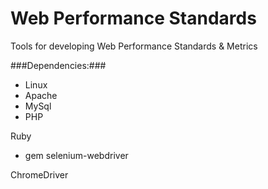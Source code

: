 Web Performance Standards
===============

Tools for developing Web Performance Standards &amp; Metrics

###Dependencies:###

* Linux
* Apache
* MySql
* PHP

Ruby

* gem selenium-webdriver

ChromeDriver
